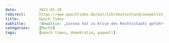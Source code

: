 ```yaml
---
date:          2021-01-28
redirect:      https://www.epochtimes.de/politik/deutschland/anwaeltin-corona-hat-zu-krise-des-rechtsstaats-gefuehrt-exekutive-ohne-kontrolle-a3435421.html
title:         Epoch Times
subtitle:      "Anwältin: „Corona hat zu Krise des Rechtsstaats geführt“ – Exekutive ohne Kontrolle"
categories:    [Recht]
tags:          [epoch times, demokratie, paywall]
---
```

